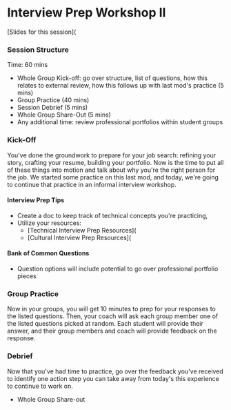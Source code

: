 # Interview Prep Workshop II

[Slides for this session](

### Session Structure

Time: 60 mins

* Whole Group Kick-off: go over structure, list of questions, how this relates to external review, how this follows up with last mod's practice (5 mins)
* Group Practice (40 mins)
* Session Debrief (5 mins)
* Whole Group Share-Out (5 mins)
* Any additional time: review professional portfolios within student groups 

### Kick-Off
You've done the groundwork to prepare for your job search: refining your story, crafting your resume, building your portfolio. Now is the time to put all of these things into motion and talk about why you're the right person for the job. We started some practice on this last mod, and today, we're going to continue that practice in an informal interview workshop.

#### Interview Prep Tips

* Create a doc to keep track of technical concepts you're practicing, 
* Utilize your resources:
  * [Technical Interview Prep Resources](
  * [Cultural Interview Prep Resources](

#### Bank of Common Questions

 * Question options will include potential to go over professional portfolio pieces


### Group Practice
Now in your groups, you will get 10 minutes to prep for your responses to the listed questions. Then, your coach will ask each group member one of the listed questions picked at random. Each student will provide their answer, and their group members and coach will provide feedback on the response.

### Debrief
Now that you've had time to practice, go over the feedback you've received to identify one action step you can take away from today's this experience to continue to work on.

* Whole Group Share-out

